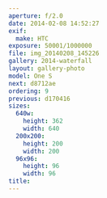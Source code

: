 ```yaml
---
aperture: f/2.0
date: 2014-02-08 14:52:27
exif:
  make: HTC
exposure: 50001/1000000
file: img_20140208_145226
gallery: 2014-waterfall
layout: gallery-photo
model: One S
next: d8712ae
ordering: 9
previous: d170416
sizes:
  640w:
    height: 362
    width: 640
  200x200:
    height: 200
    width: 200
  96x96:
    height: 96
    width: 96
title: 
---
```

